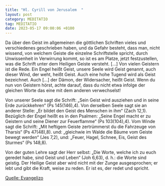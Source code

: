```yaml
---
title: "Hl. Cyrill von Jerusalem  "
layout: post
category: MEDITATIO
tag: MEDITATIO
date: 2023-05-17 09:00:06 +0100
---
```

Da über den Geist im allgemeinen die göttlichen Schriften vieles und verschiedenes geschrieben haben, und da Gefahr besteht, dass man, nicht wissend, von welchem Geiste die einzelne Schriftstelle spricht, durch Unwissenheit in Verwirrung kommt, so ist es am Platze, jetzt festzustellen, was die Schrift unter dem Heiligen Geiste versteht.<!--more--> […] Von vielen Geistern ist die Rede. Ein Engel heißt Geist, unsere Seele wird Geist genannt, auch dieser Wind, der weht, heißt Geist. Auch eine hohe Tugend wird als Geist bezeichnet. Auch […] der Dämon, der Widersacher, heißt Geist. Wenn du nun von Geistern hörst, achte darauf, dass du nicht etwa infolge der gleichen Worte das eine mit dem anderen verwechselst!

Von unserer Seele sagt die Schrift: „Sein Geist wird ausziehen und in seine Erde zurückkehren“ (Ps 145(146),4). Von derselben Seele sagt sie an anderer Stelle: „Er bildet den Geist des Menschen in ihm“ (Zach 12,1). Bezüglich der Engel heißt es in den Psalmen: „Seine Engel macht er zu Geistern und seine Diener zur Feuerflamme“ (Ps 103(104),4). Vom Winde sagt die Schrift: „Mit heftigem Geiste zertrümmerst du die Fahrzeuge von Tharsis“ (Ps 47(48),8). und: „gleichwie im Walde die Bäume vom Geiste bewegt werden“ (Jes 7,2), und: „Feuer, Hagel, Schnee, Eis, Geist des Sturmes“ (Ps 148,8).

Von der guten Lehre sagt der Herr selbst: „Die Worte, welche ich zu euch geredet habe, sind Geist und Leben“ (Joh 6,63), d. h.: die Worte sind geistig. Der Heilige Geist aber wird nicht mit der Zunge ausgesprochen; er lebt und gibt die Kraft, weise zu reden. Er ist es, der redet und spricht.


[Quelle: Evangelizo](https://evangeliumtagfuertag.org/DE/gospel)